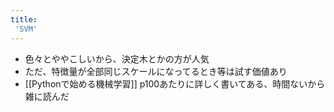 ```yaml
---
title:
 'SVM'
---
```


- 色々とややこしいから、決定木とかの方が人気
- ただ、特徴量が全部同じスケールになってるとき等は試す価値あり
- [[Pythonで始める機械学習]] p100あたりに詳しく書いてある、時間ないから雑に読んだ
